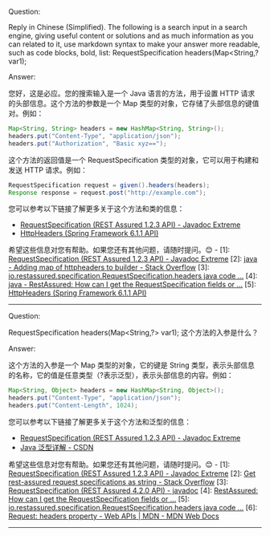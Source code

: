 Question:

Reply in Chinese (Simplified).
The following is a search input in a search engine, giving useful content or solutions and as much information as you can related to it, use markdown syntax to make your answer more readable, such as code blocks, bold, list:
RequestSpecification headers(Map<String,?var1);

Answer:

您好，这是必应。您的搜索输入是一个 Java 语言的方法，用于设置 HTTP 请求的头部信息。这个方法的参数是一个 Map 类型的对象，它存储了头部信息的键值对。例如：

```java
Map<String, String> headers = new HashMap<String, String>();
headers.put("Content-Type", "application/json");
headers.put("Authorization", "Basic xyz==");
```

这个方法的返回值是一个 RequestSpecification 类型的对象，它可以用于构建和发送 HTTP 请求。例如：

```java
RequestSpecification request = given().headers(headers);
Response response = request.post("http://example.com");
```

您可以参考以下链接了解更多关于这个方法和类的信息：

- [RequestSpecification (REST Assured 1.2.3 API) - Javadoc Extreme](http://javadox.com/com.jayway.restassured/rest-assured/1.2.3/com/jayway/restassured/specification/RequestSpecification.html)
- [HttpHeaders (Spring Framework 6.1.1 API)](https://docs.spring.io/spring-framework/docs/current/javadoc-api/org/springframework/http/HttpHeaders.html)

希望这些信息对您有帮助。如果您还有其他问题，请随时提问。😊
\-
\[1]: [RequestSpecification (REST Assured 1.2.3 API) - Javadoc Extreme](http://javadox.com/com.jayway.restassured/rest-assured/1.2.3/com/jayway/restassured/specification/RequestSpecification.html)
\[2]: [java - Adding map of httpheaders to builder - Stack Overflow](https://stackoverflow.com/questions/64726722/adding-map-of-httpheaders-to-builder)
\[3]: [io.restassured.specification.RequestSpecification.headers java code ...](https://www.tabnine.com/code/java/methods/io.restassured.specification.RequestSpecification/headers)
\[4]: [java - RestAssured: How can I get the RequestSpecification fields or ...](https://stackoverflow.com/questions/46199652/restassured-how-can-i-get-the-requestspecification-fields-or-parameters-after-s)
\[5]: [HttpHeaders (Spring Framework 6.1.1 API)](https://docs.spring.io/spring-framework/docs/current/javadoc-api/org/springframework/http/HttpHeaders.html)

<hr/>

Question:

RequestSpecification headers(Map<String,?> var1);
这个方法的入参是什么？

Answer:

这个方法的入参是一个 Map 类型的对象，它的键是 String 类型，表示头部信息的名称，它的值是任意类型（?表示泛型），表示头部信息的内容。例如：

```java
Map<String, Object> headers = new HashMap<String, Object>();
headers.put("Content-Type", "application/json");
headers.put("Content-Length", 1024);
```

您可以参考以下链接了解更多关于这个方法和泛型的信息：

- [RequestSpecification (REST Assured 1.2.3 API) - Javadoc Extreme](http://javadox.com/com.jayway.restassured/rest-assured/1.2.3/com/jayway/restassured/specification/RequestSpecification.html)
- [Java 泛型详解 - CSDN](https://blog.csdn.net/s10461/article/details/53941091)

希望这些信息对您有帮助。如果您还有其他问题，请随时提问。😊
\-
\[1]: [RequestSpecification (REST Assured 1.2.3 API) - Javadoc Extreme](http://javadox.com/com.jayway.restassured/rest-assured/1.2.3/com/jayway/restassured/specification/RequestSpecification.html)
\[2]: [Get rest-assured request specifications as string - Stack Overflow](https://stackoverflow.com/questions/57183721/get-rest-assured-request-specifications-as-string)
\[3]: [RequestSpecification (REST Assured 4.2.0 API) - javadoc](https://javadoc.io/static/io.rest-assured/rest-assured/4.2.0/io/restassured/specification/RequestSpecification.html)
\[4]: [RestAssured: How can I get the RequestSpecification fields or ...](https://stackoverflow.com/questions/46199652/restassured-how-can-i-get-the-requestspecification-fields-or-parameters-after-s)
\[5]: [io.restassured.specification.RequestSpecification.headers java code ...](https://www.tabnine.com/code/java/methods/io.restassured.specification.RequestSpecification/headers)
\[6]: [Request: headers property - Web APIs | MDN - MDN Web Docs](https://developer.mozilla.org/en-US/docs/Web/API/Request/headers)

<hr/>

